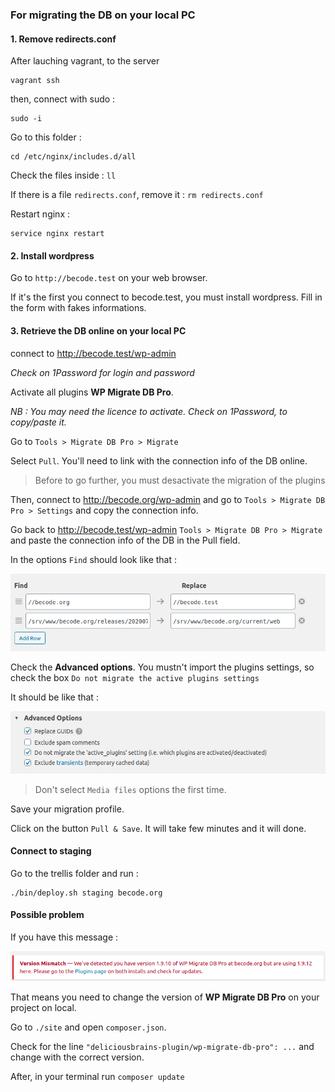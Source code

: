 ### For migrating the DB on your local PC


#### 1. Remove redirects.conf
After lauching vagrant, to the server 

```
vagrant ssh
```

then, connect with sudo : 

```
sudo -i
```

Go to this folder :

```
cd /etc/nginx/includes.d/all
```

Check the files inside : `ll`

If there is a file `redirects.conf`, remove it : `rm redirects.conf`

Restart nginx :

```
service nginx restart
```

#### 2. Install wordpress

Go to `http://becode.test` on your web browser. 

If it's the first you connect to becode.test, you must install wordpress. Fill in the form with fakes informations. 


#### 3. Retrieve the DB online on your local PC

connect to http://becode.test/wp-admin

*Check on 1Password for login and password* 

Activate all plugins **WP Migrate DB Pro**. 

*NB : You may need the licence to activate. Check on 1Password, to copy/paste it.*


Go to `Tools > Migrate DB Pro > Migrate`

Select `Pull`. You'll need to link with the connection info of the DB online.

> Before to go further, you must desactivate the migration of the plugins


Then, connect to http://becode.org/wp-admin and go to `Tools > Migrate DB Pro > Settings` and copy the connection info.

Go back to http://becode.test/wp-admin `Tools > Migrate DB Pro > Migrate` and paste the connection info of the DB in the Pull field. 

In the options `Find` should look like that :

![migrating DB 1](migratedb1.png)

Check the **Advanced options**. You mustn't import the plugins settings, so check the box `Do not migrate the active plugins settings`

It should be like that :

![migrating not import plugin settings](migratedb3.png)

> Don't select `Media files` options the first time. 

Save your migration profile. 

Click on the button `Pull & Save`. It will take few minutes and it will done. 

#### Connect to staging

Go to the trellis folder and run : 

```
./bin/deploy.sh staging becode.org
```

#### Possible problem 

If you have this message :

![migrating DB 2](migratedb2.png)

That means you need to change the version of **WP Migrate DB Pro** on your project on local. 

Go to `./site` and open `composer.json`. 

Check for the line `"deliciousbrains-plugin/wp-migrate-db-pro": ...` and change with the correct version. 

After, in your terminal run `composer update`
